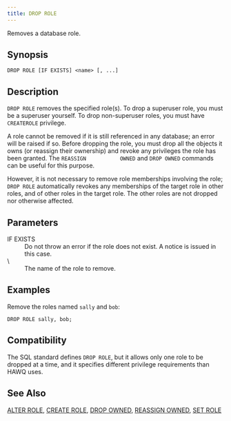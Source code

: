 ```yaml
---
title: DROP ROLE
---
```


<!--
Licensed to the Apache Software Foundation (ASF) under one
or more contributor license agreements.  See the NOTICE file
distributed with this work for additional information
regarding copyright ownership.  The ASF licenses this file
to you under the Apache License, Version 2.0 (the
"License"); you may not use this file except in compliance
with the License.  You may obtain a copy of the License at

  http://www.apache.org/licenses/LICENSE-2.0

Unless required by applicable law or agreed to in writing,
software distributed under the License is distributed on an
"AS IS" BASIS, WITHOUT WARRANTIES OR CONDITIONS OF ANY
KIND, either express or implied.  See the License for the
specific language governing permissions and limitations
under the License.
-->

Removes a database role.

## Synopsis<a id="topic1__section2"></a>

``` pre
DROP ROLE [IF EXISTS] <name> [, ...]
```

## Description<a id="topic1__section3"></a>

`DROP ROLE` removes the specified role(s). To drop a superuser role, you must be a superuser yourself. To drop non-superuser roles, you must have `CREATEROLE` privilege.

A role cannot be removed if it is still referenced in any database; an error will be raised if so. Before dropping the role, you must drop all the objects it owns (or reassign their ownership) and revoke any privileges the role has been granted. The `REASSIGN           OWNED` and `DROP OWNED` commands can be useful for this purpose.

However, it is not necessary to remove role memberships involving the role; `DROP ROLE` automatically revokes any memberships of the target role in other roles, and of other roles in the target role. The other roles are not dropped nor otherwise affected.

## Parameters<a id="topic1__section4"></a>

<dt>IF EXISTS  </dt>
<dd>Do not throw an error if the role does not exist. A notice is issued in this case.</dd>

<dt>\<name\>   </dt>
<dd>The name of the role to remove.</dd>

## Examples<a id="topic1__section5"></a>

Remove the roles named `sally` and `bob`:

``` pre
DROP ROLE sally, bob;
```

## Compatibility<a id="topic1__section6"></a>

The SQL standard defines `DROP ROLE`, but it allows only one role to be dropped at a time, and it specifies different privilege requirements than HAWQ uses.

## See Also<a id="topic1__section7"></a>

[ALTER ROLE](ALTER-ROLE.html), [CREATE ROLE](CREATE-ROLE.html), [DROP OWNED](DROP-OWNED.html), [REASSIGN OWNED](REASSIGN-OWNED.html), [SET ROLE](SET-ROLE.html)
